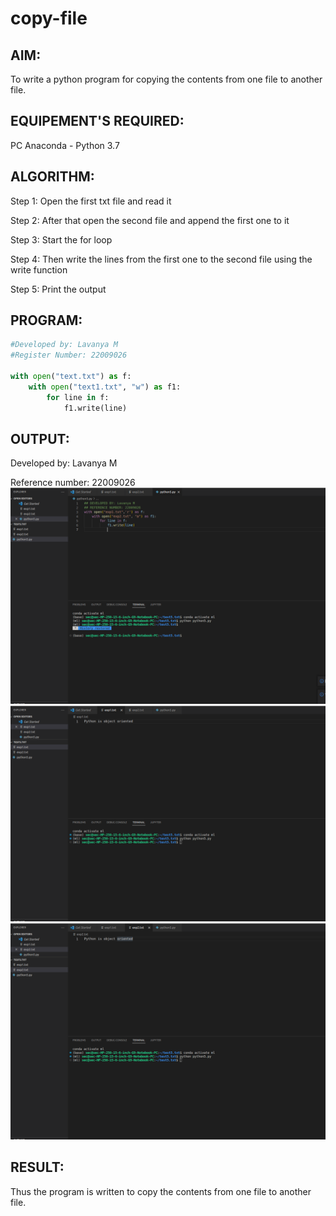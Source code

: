 # copy-file
## AIM:
To write a python program for copying the contents from one file to another file.
## EQUIPEMENT'S REQUIRED: 
PC
Anaconda - Python 3.7
## ALGORITHM: 

Step 1: Open the first txt file and read it

Step 2: After that open the second file and append the first one to it

Step 3: Start the for loop

Step 4: Then write the lines from the first one to the second file using the write function

Step 5: Print the output

## PROGRAM:
```python
#Developed by: Lavanya M
#Register Number: 22009026

with open("text.txt") as f:
    with open("text1.txt", "w") as f1:
        for line in f:
            f1.write(line)
```
            
            
## OUTPUT:
Developed by: Lavanya M

Reference number: 22009026 
![](./last.png)
![](copy1.png)
![](./copy2.png)


## RESULT:
Thus the program is written to copy the contents from one file to another file.